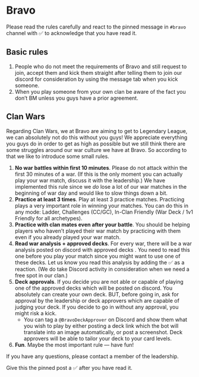 # Bravo

Please read the rules carefully and react to the pinned message in `#bravo` channel with ✅ to acknowledge that you have read it.

## Basic rules

1. People who do not meet the requirements of Bravo and still request to join, accept them and kick them straight after telling them to join our discord for consideration by using the message tab when you kick someone.
2. When you play someone from your own clan be aware of the fact you don’t BM unless you guys have a prior agreement.

## Clan Wars

Regarding Clan Wars, we at Bravo are aiming to get to Legendary League, we can absolutely not do this without you guys! We appreciate everything you guys do in order to get as high as possible but we still think there are some struggles around our war culture we have at Bravo. So according to that we like to introduce some small rules.

1. **No war battles within first 10 minutes**. Please do not attack within the first 30 minutes of a war. (If this is the only moment you can actually play your war match, discuss it with the leadership.) We have implemented this rule since we *do* lose a lot of our war matches in the beginning of war day and would like to slow things down a bit.
2. **Practice at least 3 times**. Play at least 3 practice matches. Practicing plays a very important role in winning your matches. You can do this in any mode: Ladder, Challenges (CC/GC), In-Clan Friendly (War Deck / 1v1 Friendly for all archetypes).
3. **Practice with clan mates even after your battle**. You should be helping players who haven’t played their war match by practicing with them even if you already played your war match.
4. **Read war analysis + approved decks**. For every war, there will be a war analysis posted on discord with approved decks . You need to read this one before you play your match since you might want to use one of these decks. Let us know you read this analysis by adding the ✅  as a reaction. (We do take Discord activity in consideration when we need a free spot in our clan.)
5. **Deck approvals**. If you decide you are not able or capable of playing one of the approved decks which will be posted on discord. You absolutely can create your own deck. BUT, before going in, ask for approval by the leadership or deck approvers which are capable of judging your deck. If you decide to go in without any approval, you might risk a kick.
    - You can tag a `@BravoDeckApprover` on Discord and show them what you wish to play by either posting a deck link which the bot will translate into an image automatically, or post a screenshot. Deck approvers will be able to tailor your deck to your card levels.
6. **Fun**. Maybe the most important rule — have fun!

If you have any questions, please contact a member of the leadership.

Give this the pinned post a ✅ after you have read it.
